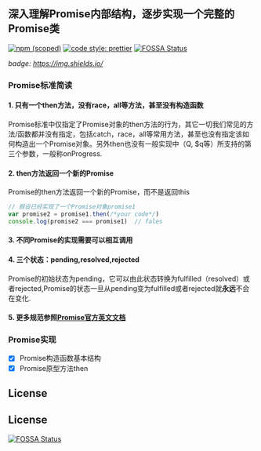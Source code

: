 ## 深入理解Promise内部结构，逐步实现一个完整的Promise类
[![npm (scoped)](https://img.shields.io/npm/v/@singcl/promise.svg?style=flat-square)](https://www.npmjs.com/package/@singcl/promise)
[![code style: prettier](https://img.shields.io/badge/code_style-prettier-10de6e.svg?style=flat-square)](https://github.com/prettier/prettier)
[![FOSSA Status](https://app.fossa.io/api/projects/git%2Bgithub.com%2Fsingcl%2Fpromise.svg?type=shield)](https://app.fossa.io/projects/git%2Bgithub.com%2Fsingcl%2Fpromise?ref=badge_shield)

*badge: https://img.shields.io/*

### Promise标准简读
#### 1. 只有一个then方法，没有race，all等方法，甚至没有构造函数
Promise标准中仅指定了Promise对象的then方法的行为，其它一切我们常见的方法/函数都并没有指定，包括catch，race，all等常用方法，甚至也没有指定该如何构造出一个Promise对象。另外then也没有一般实现中（Q, $q等）所支持的第三个参数，一般称onProgress.

#### 2. then方法返回一个新的Promise
Promise的then方法返回一个新的Promise，而不是返回this
```js
// 假设已经实现了一个Promise对象promise1
var promise2 = promise1.then(/*your code*/)
console.log(promise2 === promise1)  // fales
```
#### 3. 不同Promise的实现需要可以相互调用
#### 4. 三个状态：pending,resolved,rejected
Promise的初始状态为pending，它可以由此状态转换为fulfilled（resolved）或者rejected,Promise的状态一旦从pending变为fulfilled或者rejected就**永远**不会在变化.
#### 5. 更多规范参照[Promise官方英文文档](https://promisesaplus.com/)

### **Promise实现**

- [x] Promise构造函数基本结构
- [x] Promise原型方法then

## License

## License
[![FOSSA Status](https://app.fossa.io/api/projects/git%2Bgithub.com%2Fsingcl%2Fpromise.svg?type=large)](https://app.fossa.io/projects/git%2Bgithub.com%2Fsingcl%2Fpromise?ref=badge_large)